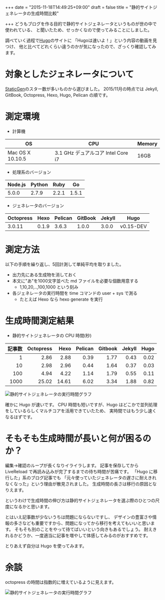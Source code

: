 +++
date = "2015-11-18T14:49:25+09:00"
draft = false
title = "静的サイトジェネレータの生成時間比較"

+++
どうもブログを作る目的で静的サイトジェネレータというものが世の中で使われている、
と聞いたため、せっかくなので使ってみることにしました。

調べていく過程で[Hugo](https://gohugo.io/overview/introduction/)のサイトに
「Hugoは速いよ！」という内容の動画を見つけ、
他と比べてどれくらい違うのかが気になったので、ざっくり確認してみます。

# 対象としたジェネレータについて

[StaticGen](https://www.staticgen.com/)のスター数が多いものから選びました。
2015/11月の時点では Jekyll, GitBook, Octopress, Hexo, Hugo, Pelican の順です。

# 測定環境

* 計算機

| OS | CPU | Memory |
|----|-----|--------|
| Mac OS X 10.10.5 | 3.1 GHz デュアルコア Intel Core i7 | 16GB |

* 処理系のバージョン

| Node.js | Python | Ruby  | Go    |
|---------|--------|-------|-------|
|   5.0.0 |  2.7.9 | 2.2.1 | 1.5.1 |

* ジェネレータのバージョン

| Octopress | Hexo  | Pelican | GitBook | Jekyll | Hugo      |
|-----------|-------|---------|---------|--------|-----------|
|  3.0.11   | 0.1.9 | 3.6.3   | 1.0.0   | 3.0.0  | v0.15-DEV |

# 測定方法

以下の手順を繰り返し、5回計測して単純平均を取りました。

* 出力先にある生成物を消しておく
* 本文に"あ"を1000文字並べた md ファイルを必要な個数用意する
  * 1,10,20,..,100,1000 という刻み
* 各ジェネレータの実行時間を time コマンドの user + sys で測る
  * たとえば Hexo なら hexo generate を実行

# 生成時間測定結果

* 静的サイトジェネレータの CPU 時間(秒)

| 記事数 | Octopress | Hexo  | Pelican | Gitbook | Jekyll | Hugo  |
|------:|----------:|------:|--------:|---------:| ------:|-----:|
|    1  |      2.86 |  2.88 |    0.39 |  1.77    |   0.43 | 0.02 |
|   10  |      2.98 |  2.96 |    0.44 |  1.64    |   0.37 | 0.03 |
|  100  |      4.94 |  4.22 |    1.14 |  1.79    |   0.55 | 0.11 |
| 1000  |     25.02 | 14.61 |    6.02 |  3.34    |   1.88 | 0.82 |

![静的サイトジェネレータの実行時間グラフ](/img/staticSiteGeneratorComparison.png)

確かに Hugo が速いです。
CPU 時間も短いですが、Hugo はどこかで並列処理をしているらしくマルチコアを活用できていたため、
実時間ではもう少し速くなるはずです。

# そもそも生成時間が長いと何が困るのか？

編集→確認のループが長くなりイライラします。
記事を保存してから LiveReload で再読み込みが完了するまでの待ち時間が苦痛です。
「Hugo に移行した」系のブログ記事でも
「元々使っていたジェネレータの遅さに耐えきれなくなった」という理由が散見されました。
生成時間の長さは移行の原因となりえます。

というわけで生成時間の伸び方は静的サイトジェネレータを選ぶ際のひとつの尺度になるかと思います。

とはいえ記事数が少ないうちは問題にならないですし、
デザインの豊富さや情報の多さなども重要ですから、問題になってから移行を考えてもいいと思います。
そもそも別のことをやって待てばいいという向きもあるでしょう。
耐えきれるかどうか、一度適当に記事を増やして体感してみるのがおすすめです。

とりあえず自分は Hugo を使ってみます。

# 余談

octopress の時間は指数的に増えているように見えます。

![静的サイトジェネレータの実行時間グラフ](/img/staticSiteGeneratorComparison-5000.png)

<!-- 10000 記事では Hugo のサーバが起動しませんでした。 -->

<!-- ``` -->
<!-- ERROR: 2015/11/16 Error: listen tcp 127.0.0.1:1313: socket: too many open files in system -->
<!-- ``` -->
